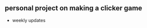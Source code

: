 personal project on making a clicker game
-----------------------------------------
- weekly updates
